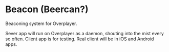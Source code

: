 # Beacon (Beercan?)

Beaconing system for Overplayer.

Sever app will run on Overplayer as a daemon, shouting into the mist every so often. Client app is for testing. Real client will be in iOS and Android apps.


